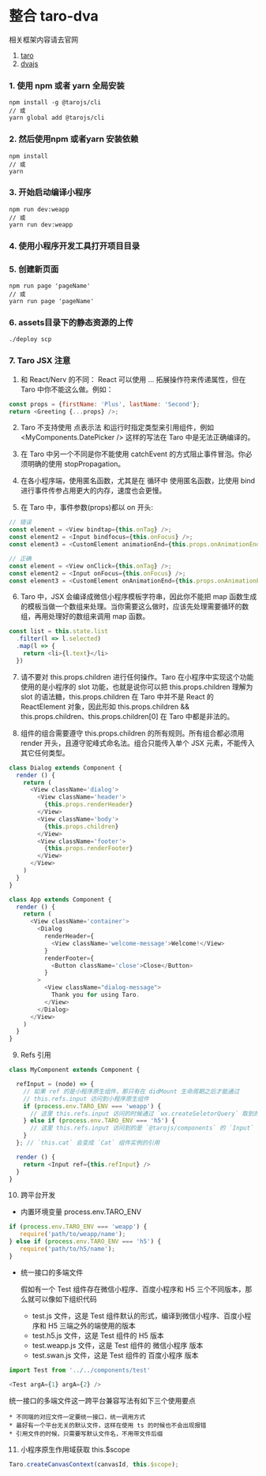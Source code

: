 # 整合 taro-dva


相关框架内容请去官网

1. [taro](https://github.com/NervJS/taro)
2. [dvajs](https://github.com/dvajs/dva)


### 1. 使用 npm 或者 yarn 全局安装

```
npm install -g @tarojs/cli
// 或
yarn global add @tarojs/cli
```

### 2. 然后使用npm 或者yarn 安装依赖

```
npm install
// 或
yarn
```

### 3. 开始启动编译小程序

```
npm run dev:weapp
// 或
yarn run dev:weapp
```

### 4. 使用小程序开发工具打开项目目录

### 5. 创建新页面
```
npm run page 'pageName'
// 或
yarn run page 'pageName'
```

### 6. assets目录下的静态资源的上传
```
./deploy scp
```

### 7. Taro JSX 注意
 1. 和 React/Nerv 的不同： React 可以使用 ... 拓展操作符来传递属性，但在 Taro 中你不能这么做。例如：
 ```javascript
 const props = {firstName: 'Plus', lastName: 'Second'};
return <Greeting {...props} />;
 ```
 2. Taro 不支持使用 点表示法 和运行时指定类型来引用组件，例如 <MyComponents.DatePicker /> 这样的写法在 Taro 中是无法正确编译的。

 3. 在 Taro 中另一个不同是你不能使用 catchEvent 的方式阻止事件冒泡。你必须明确的使用 stopPropagation。

 4. 在各小程序端，使用匿名函数，尤其是在 循环中 使用匿名函数，比使用 bind 进行事件传参占用更大的内存，速度也会更慢。

5. 在 Taro 中，事件参数(props)都以 on 开头:
 ```javascript
// 错误
const element = <View bindtap={this.onTag} />;
const element2 = <Input bindfocus={this.onFocus} />;
const element3 = <CustomElement animationEnd={this.props.onAnimationEnd} />;

// 正确
const element = <View onClick={this.onTag} />;
const element2 = <Input onFocus={this.onFocus} />;
const element3 = <CustomElement onAnimationEnd={this.props.onAnimationEnd} />;
```
6. Taro 中，JSX 会编译成微信小程序模板字符串，因此你不能把 map 函数生成的模板当做一个数组来处理。当你需要这么做时，应该先处理需要循环的数组，再用处理好的数组来调用 map 函数。
```javascript
const list = this.state.list
  .filter(l => l.selected)
  .map(l => {
    return <li>{l.text}</li>
  })
```
7. 请不要对 this.props.children 进行任何操作。Taro 在小程序中实现这个功能使用的是小程序的 slot 功能，也就是说你可以把 this.props.children 理解为 slot 的语法糖，this.props.children 在 Taro 中并不是 React 的 ReactElement 对象，因此形如 this.props.children && this.props.children、this.props.children[0] 在 Taro 中都是非法的。

8. 组件的组合需要遵守 this.props.children 的所有规则。所有组合都必须用 render 开头，且遵守驼峰式命名法。组合只能传入单个 JSX 元素，不能传入其它任何类型。
```javascript
class Dialog extends Component {
  render () {
    return (
      <View className='dialog'>
        <View className='header'>
          {this.props.renderHeader}
        </View>
        <View className='body'>
          {this.props.children}
        </View>
        <View className='footer'>
          {this.props.renderFooter}
        </View>
      </View>
    )
  }
}

class App extends Component {
  render () {
    return (
      <View className='container'>
        <Dialog
          renderHeader={
            <View className='welcome-message'>Welcome!</View>
          }
          renderFooter={
            <Button className='close'>Close</Button>
          }
        >
          <View className="dialog-message">
            Thank you for using Taro.
          </View>
        </Dialog>
      </View>
    )
  }
}
```
9. Refs 引用 
```javascript
class MyComponent extends Component {

  refInput = (node) => {
    // 如果 ref 的是小程序原生组件，那只有在 didMount 生命周期之后才能通过
    // this.refs.input 访问到小程序原生组件
    if (process.env.TARO_ENV === 'weapp') {
      // 这里 this.refs.input 访问的时候通过 `wx.createSeletorQuery` 取到的小程序原生组件
    } else if (process.env.TARO_ENV === 'h5') {
      // 这里 this.refs.input 访问到的是 `@tarojs/components` 的 `Input` 组件实例
    }
  }; // `this.cat` 会变成 `Cat` 组件实例的引用

  render () {
    return <Input ref={this.refInput} />
  }
}

```
10. 跨平台开发
 * 内置环境变量 process.env.TARO_ENV
 ```javascript 
if (process.env.TARO_ENV === 'weapp') {
    require('path/to/weapp/name');
} else if (process.env.TARO_ENV === 'h5') {
    require('path/to/h5/name');
}
 ```

 * 统一接口的多端文件  
 
    假如有一个 Test 组件存在微信小程序、百度小程序和 H5 三个不同版本，那么就可以像如下组织代码
    * test.js 文件，这是 Test 组件默认的形式，编译到微信小程序、百度小程序和 H5 三端之外的端使用的版本
    * test.h5.js 文件，这是 Test 组件的 H5 版本
    * test.weapp.js 文件，这是 Test 组件的 微信小程序 版本
    * test.swan.js 文件，这是 Test 组件的 百度小程序 版本
```javascript
import Test from '../../components/test'

<Test argA={1} argA={2} />
```

统一接口的多端文件这一跨平台兼容写法有如下三个使用要点

    * 不同端的对应文件一定要统一接口，统一调用方式
    * 最好有一个平台无关的默认文件，这样在使用 ts 的时候也不会出现报错
    * 引用文件的时候，只需要写默认文件名，不用带文件后缀

11. 小程序原生作用域获取 this.$scope
```javascript
Taro.createCanvasContext(canvasId, this.$scope);
```
